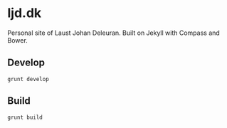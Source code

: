 # ljd.dk

Personal site of Laust Johan Deleuran. Built on Jekyll with Compass and Bower. 

## Develop

    grunt develop

## Build

    grunt build

